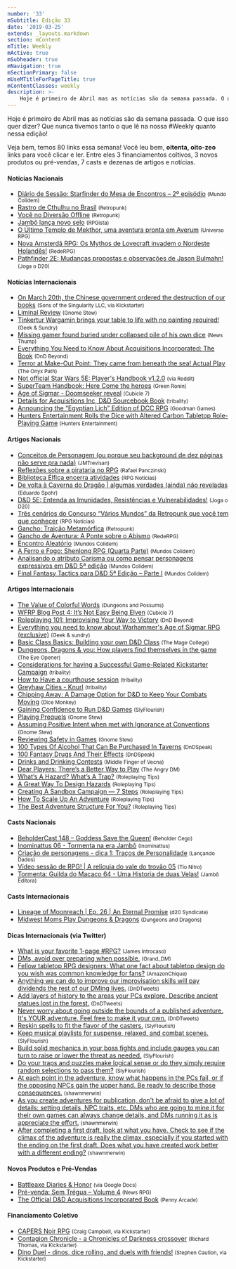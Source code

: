 ```yaml
---
number: '33'
mSubtitle: Edição 33
date: '2019-03-25'
extends: _layouts.markdown
section: mContent
mTitle: Weekly
mActive: true
mSubheader: true
mNavigation: true
mSectionPrimary: false
mUseMTitleForPageTitle: true
mContentClasses: weekly
description: >-
    Hoje é primeiro de Abril mas as notícias são da semana passada. O que isso quer dizer? Que nunca tivemos tanto o que lê na nossa #Weekly quanto nessa edição!
---
```

Hoje é primeiro de Abril mas as notícias são da semana passada. O que isso quer dizer? Que nunca tivemos tanto o que lê na nossa #Weekly quanto nessa edição!

Veja bem, temos 80 links essa semana! Você leu bem, <strong>oitenta, oito-zeo</strong> links para você clicar e ler. Entre eles 3 financiamentos coltivos, 3 novos produtos ou pré-vendas, 7 casts e dezenas de artigos e notícias.

#### Notícias Nacionais

- [Diário de Sessão: Starfinder do Mesa de Encontros – 2º episódio] <small>(Mundo Colidem)</small>
- [Rastro de Cthulhu no Brasil] <small>(Retropunk)</small>
- [Você no Diversão Offline] <small>(Retropunk)</small>
- [Jambô lança novo selo] <small>(RPGista)</small>
- [O Último Templo de Mekthor, uma aventura pronta em Averum] <small>(Universo RPG)</small>
- [Nova Amsterdã RPG: Os Mythos de Lovecraft invadem o Nordeste Holandês!] <small>(RedeRPG)</small>
- [Pathfinder 2E: Mudanças propostas e observações de Jason Bulmahn!] <small>(Joga o D20)</small>

#### Notícias Internacionais

- [On March 20th, the Chinese government ordered the destruction of our books] <small>(Sons of the Singularity LLC, via Kickstarter)</small>
- [Liminal Review] <small>(Gnome Stew)</small>
- [Tinkertur Wargamin brings your table to life with no painting required!] <small>(Geek & Sundry)</small>
- [Missing gamer found buried under collapsed pile of his own dice] <small>(News Thump)</small>
- [Everything You Need to Know About Acquisitions Incorporated: The Book] <small>(DnD Beyond)</small>
- [Terror at Make-Out Point: They came from beneath the sea! Actual Play] <small>(The Onyx Path)</small>
- [Not official Star Wars 5E: Player's Handbook v1.2.0] <small>(via Reddit)</small>
- [SuperTeam Handbook: Here Come the heroes] <small>(Green Ronin)</small>
- [Age of Sigmar - Doomseeker reveal] <small>(Cubicle 7)</small>
- [Details for Acquisitions Inc, D&D Sourcebook Book] <small>(tribality)</small>
- [Announcing the “Egyptian Lich” Edition of DCC RPG] <small>(Goodman Games)</small>
- [Hunters Entertainment Rolls the Dice with Altered Carbon Tabletop Role-Playing Game] <small>(Hunters Entertainment)</small>

#### Artigos Nacionais

- [Conceitos de Personagem (ou porque seu background de dez páginas não serve pra nada)] <small>(JMTrevisan)</small>
- [Reflexões sobre a pirataria no RPG] <small>(Rafael Panczinski)</small>
- [Biblioteca Élfica encerra atividades] <small>(RPG Notícias)</small>
- [De volta à Caverna do Dragão | algumas verdades (ainda) não reveladas] <small>(Eduardo Spohr)</small>
- [D&D 5E: Entenda as Imunidades, Resistências e Vulnerabilidades!] <small>(Joga o D20)</small>
- [Três cenários do Concurso “Vários Mundos” da Retropunk que você tem que conhecer] <small>(RPG Notícias)</small>
- [Gancho: Traição Metamórfica] <small>(Retropunk)</small>
- [Gancho de Aventura: A Ponte sobre o Abismo] <small>(RedeRPG)</small>
- [Encontro Aleatório] <small>(Mundos Colidem)</small>
- [A Ferro e Fogo: Shenlong RPG (Quarta Parte)] <small>(Mundos Colidem)</small>
- [Analisando o atributo Carisma ou como pensar personagens expressivos em D&D 5ª edição] <small>(Mundos Colidem)</small>
- [Final Fantasy Tactics para D&D 5ª Edição – Parte I] <small>(Mundos Colidem)</small>

#### Artigos Internacionais

- [The Value of Colorful Words] <small>(Dungeons and Possums)</small>
- [WFRP Blog Post 4: It’s Not Easy Being Elven] <small>(Cubicle 7)</small>
- [Roleplaying 101: Improvising Your Way to Victory] <small>(DnD Beyond)</small>
- [Everything you need to know about Warhammer's Age of Sigmar RPG (exclusive)] <small>(Geek & sundry)</small>
- [Basic Class Basics: Building your own D&D Class] <small>(The Mage College)</small>
- [Dungeons, Dragons & you: How players find themselves in the game] <small>(The Eye Opener)</small>
- [Considerations for having a Successful Game-Related Kickstarter Campaign] <small>(tribality)</small>
- [How to Have a courthouse session] <small>(tribality)</small>
- [Greyhaw Cities - Knurl] <small>(tribality)</small>
- [Chipping Away: A Damage Option for D&D to Keep Your Combats Moving] <small>(Dice Monkey)</small>
- [Gaining Confidence to Run D&D Games] <small>(SlyFlourish)</small>
- [Playing Prequels] <small>(Gnome Stew)</small>
- [Assuming Positive Intent when met with Ignorance at Conventions] <small>(Gnome Stew)</small>
- [Reviewing Safety in Games] <small>(Gnome Stew)</small>
- [100 Types Of Alcohol That Can Be Purchased In Taverns] <small>(DnDSpeak)</small>
- [100 Fantasy Drugs And Their Effects] <small>(DnDSpeak)</small>
- [Drinks and Drinking Contests] <small>(Middle Finger of Vecna)</small>
- [Dear Players: There’s a Better Way to Play] <small>(The Angry DM)</small>
- [What’s A Hazard? What’s A Trap?] <small>(Roleplaying Tips)</small>
- [A Great Way To Design Hazards] <small>(Roleplaying Tips)</small>
- [Creating A Sandbox Campaign — 7 Steps] <small>(Roleplaying Tips)</small>
- [How To Scale Up An Adventure] <small>(Roleplaying Tips)</small>
- [The Best Adventure Structure For You?] <small>(Roleplaying Tips)</small>

#### Casts Nacionais

- [BeholderCast 148 – Goddess Save the Queen!] <small>(Beholder Cego)</small>
- [Inominattus 06 - Tormenta na era Jambô] <small>(Inominattus)</small>
- [Criação de personagens - dica 1: Traços de Personalidade] <small>(Lançando Dados)</small>
- [Vídeo sessão de RPG! | A relíquia do vale do trovão 05] <small>(Tio Nitro)</small>
- [Tormenta: Guilda do Macaco 64 - Uma Historia de duas Velas!] <small>(Jambô Editora)</small>

#### Casts Internacionais

- [Lineage of Moonreach | Ep. 26 | An Eternal Promise] <small>(d20 Syndicate)</small>
- [Midwest Moms Play Dungeons & Dragons] <small>(Dungeons and Dragons)</small>

#### Dicas Internacionais (via Twitter)

- [What is your favorite 1-page #RPG?] <small>(James Introcaso)</small>
- [DMs, avoid over preparing when possible.] <small>(Grand_DM)</small>
- [Fellow tabletop RPG designers: What one fact about tabletop design do you wish was common knowledge for fans?] <small>(AmazonChique)</small>
- [Anything we can do to improve our improvisation skills will pay dividends the rest of our DMing lives.] <small>(DnDTweets)</small>
- [Add layers of history to the areas your PCs explore. Describe ancient statues lost in the forest.] <small>(DnDTweets)</small>
- [Never worry about going outside the bounds of a published adventure. It's YOUR adventure. Feel free to make it your own.] <small>(DnDTweets)</small>
- [Reskin spells to fit the flavor of the casters.] <small>(SlyFlourish)</small>
- [Keep musical playlists for suspense, relaxed, and combat scenes.] <small>(SlyFlourish)</small>
- [Build solid mechanics in your boss fights and include gauges you can turn to raise or lower the threat as needed.] <small>(SlyFlourish)</small>
- [Do your traps and puzzles make logical sense or do they simply require random selections to pass them?] <small>(SlyFlourish)</small>
- [At each point in the adventure, know what happens in the PCs fail, or if the opposing NPCs gain the upper hand. Be ready to describe those consequences.] <small>(shawnmerwin)</small>
- [As you create adventures for publication, don't be afraid to give a lot of details: setting details, NPC traits, etc. DMs who are going to mine it for their own games can always change details, and DMs running it as is appreciate the effort.] <small>(shawnmerwin)</small>
- [After completing a first draft, look at what you have. Check to see if the climax of the adventure is really the climax, especially if you started with the ending on the first draft. Does what you have created work better with a different ending?] <small>(shawnmerwin)</small>

#### Novos Produtos e Pré-Vendas

- [Battleaxe Diaries & Honor] <small>(via Google Docs)</small>
- [Pré-venda: Sem Trégua – Volume 4] <small>(News RPG)</small>
- [The Official D&D Acquisitions Incorporated Book] <small>(Penny Arcade)</small>

#### Financiamento Coletivo

- [CAPERS Noir RPG] <small>(Craig Campbell, via Kickstarter)</small>
- [Contagion Chronicle - a Chronicles of Darkness crossover] <small>(Richard Thomas, via Kickstarter)</small>
- [Dino Duel - dinos, dice rolling, and duels with friends!] <small>(Stephen Caution, via Kickstarter)</small>

[Diário de Sessão: Starfinder do Mesa de Encontros – 2º episódio]: https://www.mundoscolidem.com.br/diario-de-sessao-starfinder-2/
[Rastro de Cthulhu no Brasil]: http://retropunk.net/editora/rastro-de-cthulhu-no-brasil/
[Você no Diversão Offline]: http://retropunk.net/editora/voce-no-diversao-offline/
[Jambô lança novo selo]: http://rpgista.com.br/2019/03/29/jambo-lanca-novo-selo/
[O Último Templo de Mekthor, uma aventura pronta em Averum]: https://universorpg.com/espada-e-magia/aventuras/o-ultimo-templo-de-mekthor-uma-aventura-pronta-em-averum/
[Nova Amsterdã RPG: Os Mythos de Lovecraft invadem o Nordeste Holandês!]: https://www.rederpg.com.br/2019/03/29/nova-amsterda-rpg-os-mythos-de-lovecraft-invadem-o-nordeste-holandes/
[Pathfinder 2E: Mudanças propostas e observações de Jason Bulmahn!]: https://jogaod20.blogspot.com/2019/03/mudancas-pathfinder2e.html
[On March 20th, the Chinese government ordered the destruction of our books]: https://www.kickstarter.com/projects/1918458549/the-sassoon-files/posts/2455655
[Liminal Review]: https://gnomestew.com/liminal-review/
[Tinkertur Wargamin brings your table to life with no painting required!]: https://geekandsundry.com/tinkerturf-wargaming-terrain-table-top-painting/
[Missing gamer found buried under collapsed pile of his own dice]: https://newsthump.com/2019/03/27/missing-gamer-found-buried-under-collapsed-pile-of-his-own-dice/
[Everything You Need to Know About Acquisitions Incorporated: The Book]: https://www.dndbeyond.com/posts/459-everything-you-need-to-know-about-acquisitions
[Terror at Make-Out Point: They came from beneath the sea! Actual Play]: http://theonyxpath.com/terror-at-make-out-point-they-came-from-beneath-the-sea-actual-play/
[Not official Star Wars 5E: Player's Handbook v1.2.0]: https://www.reddit.com/r/dndnext/comments/8zkfhk/star_wars_5e_players_handbook_v120/
[SuperTeam Handbook: Here Come the heroes]: https://greenronin.com/blog/2019/03/25/superteam-handbook-here-come-the-heroes/
[Age of Sigmar - Doomseeker reveal]: http://cubicle7.co.uk/age-of-sigmar-doomseeker-reveal/
[Details for Acquisitions Inc, D&D Sourcebook Book]: https://www.tribality.com/2019/03/28/details-for-acquisitions-inc-dd-sourcebook-book/
[Announcing the “Egyptian Lich” Edition of DCC RPG]: http://goodman-games.com/blog/2019/03/31/announcing-the-egyptian-lich-edition-of-dcc-rpg/
[Hunters Entertainment Rolls the Dice with Altered Carbon Tabletop Role-Playing Game]: https://www.huntersentertainment.com/single-post/2019/03/30/Hunters-Entertainment-Rolls-the-Dice-with-Altered-Carbon-Tabletop-Role-Playing-Game
[Conceitos de Personagem (ou porque seu background de dez páginas não serve pra nada)]: https://jmtrevisan.net/2019/03/25/conceitos-de-personagem-ou-porque-seu-background-de-dez-paginas-nao-serve-pra-nada/
[Reflexões sobre a pirataria no RPG]: https://medium.com/@panczinski/reflex%C3%B5es-sobre-a-pirataria-no-rpg-bc10b37afeb3
[Biblioteca Élfica encerra atividades]: https://medium.com/rpgnoticias/biblioteca-élfica-encerra-atividades-1193c743bfae
[De volta à Caverna do Dragão | algumas verdades (ainda) não reveladas]: https://medium.com/duduspohr/de-volta-%C3%A0-caverna-do-drag%C3%A3o-algumas-verdades-ainda-n%C3%A3o-reveladas-ee64ba5d38ec
[D&D 5E: Entenda as Imunidades, Resistências e Vulnerabilidades!]: https://jogaod20.blogspot.com/2019/03/5e-imunidade-resistencia-vulnerabilidade.html
[Três cenários do Concurso “Vários Mundos” da Retropunk que você tem que conhecer]: https://medium.com/rpgnoticias/tr%C3%AAs-cen%C3%A1rios-do-concurso-v%C3%A1rios-mundos-da-retropunk-que-voc%C3%AA-tem-que-conhecer-5a2e11041358
[Gancho: Traição Metamórfica]: http://retropunk.net/editora/gancho-traicao-metamorfica/
[Gancho de Aventura: A Ponte sobre o Abismo]: https://www.rederpg.com.br/2019/03/26/gancho-de-aventura-a-ponte-sobre-o-abismo/
[Encontro Aleatório]: https://www.mundoscolidem.com.br/encontro-aleatorio/
[A Ferro e Fogo: Shenlong RPG (Quarta Parte)]: https://www.mundoscolidem.com.br/shenlong-rpg-habilidades/
[Analisando o atributo Carisma ou como pensar personagens expressivos em D&D 5ª edição]: https://www.mundoscolidem.com.br/analisando-carisma/
[Final Fantasy Tactics para D&D 5ª Edição – Parte I]: https://www.mundoscolidem.com.br/final-fantasy-tactics-dd-5ed-parte-i/
[The Value of Colorful Words]: https://dungeonspossums.blogspot.com/2019/03/the-value-of-colorful-words.html
[WFRP Blog Post 4: It’s Not Easy Being Elven]: http://cubicle7.co.uk/wfrp-blog-post-4-its-not-easy-being-elven/
[Roleplaying 101: Improvising Your Way to Victory]: https://www.dndbeyond.com/posts/458-roleplaying-101-improvising-your-way-to-victory
[Everything you need to know about Warhammer's Age of Sigmar RPG (exclusive)]: https://geekandsundry.com/everything-you-need-to-know-about-warhammers-age-of-sigmar-rpg-exclusive/
[Basic Class Basics: Building your own D&D Class]: https://themagecollege.com/2019/03/29/base-class-basics-building-your-own-dd-class/
[Dungeons, Dragons & you: How players find themselves in the game]: https://theeyeopener.com/2019/03/dungeons-dragons-you-how-players-find-themselves-in-the-game/
[Considerations for having a Successful Game-Related Kickstarter Campaign]: https://www.tribality.com/2019/03/25/considerations-for-having-a-successful-game-related-kickstarter-campaign/
[How to Have a courthouse session]: https://www.tribality.com/2019/03/26/how-to-have-a-courthouse-session/
[Greyhaw Cities - Knurl]: https://www.tribality.com/2019/03/27/greyhawk-cities-knurl/
[Chipping Away: A Damage Option for D&D to Keep Your Combats Moving]: http://www.dicemonkey.net/2019/03/26/chipping-away-a-damage-option-for-dd-to-keep-your-combats-moving/
[Gaining Confidence to Run D&D Games]: http://slyflourish.com/gaining_confidence_to_run_dnd.html
[Playing Prequels]: https://gnomestew.com/playing-prequels/
[Assuming Positive Intent when met with Ignorance at Conventions]: https://gnomestew.com/assuming-positive-intent-when-met-with-ignorance-at-conventions/
[Reviewing Safety in Games]: https://gnomestew.com/reviewing-safety-in-games/
[100 Types Of Alcohol That Can Be Purchased In Taverns]: http://dndspeak.com/2019/03/100-types-of-alcohol-that-can-be-purchased-in-taverns/
[100 Fantasy Drugs And Their Effects]: http://dndspeak.com/2019/03/100-fantasy-drugs-and-their-effects/
[Drinks and Drinking Contests]: https://mfov.magehandpress.com/2019/03/drinks-and-drinking-contests.html
[Dear Players: There’s a Better Way to Play]: https://theangrygm.com/dear-players-a-better-way/
[What’s A Hazard? What’s A Trap?]: https://www.roleplayingtips.com/campaigns/whats-a-hazard-whats-a-trap/
[A Great Way To Design Hazards]: https://www.roleplayingtips.com/campaigns/a-great-way-to-design-hazards/
[Creating A Sandbox Campaign — 7 Steps]: https://www.roleplayingtips.com/campaigns/creating-a-sandbox-campaign-7-steps/
[How To Scale Up An Adventure]: https://www.roleplayingtips.com/campaigns/how-to-scale-up-an-adventure/
[The Best Adventure Structure For You?]: https://www.roleplayingtips.com/campaigns/the-best-adventure-structure-for-you/
[BeholderCast 148 – Goddess Save the Queen!]: http://podcast.beholdercego.com/beholdercast-148-goddess-save-the-queen/
[Inominattus 06 - Tormenta na era Jambô]: https://www.youtube.com/watch?v=5m4_F5LvI-E
[Criação de personagens - dica 1: Traços de Personalidade]: https://anchor.fm/lancandoplay/episodes/Criao-de-personagens---dica-1-manias-e3if5o
[Vídeo sessão de RPG! | A relíquia do vale do trovão 05]: https://newtonrocha.wordpress.com/2019/03/26/video-sessao-de-rpg-a-reliquia-do-vale-do-trovao-05-jornada-para-ryanon-11-legiao-old-dragon-rpg-nitrosessions-12-rpg/
[Tormenta: Guilda do Macaco 64 - Uma Historia de duas Velas!]: https://www.youtube.com/watch?v=EPzlXG1Cz1Y
[Lineage of Moonreach | Ep. 26 | An Eternal Promise]: https://www.d20syndicate.com/listen/episode/d3d24a7b/lineage-of-moonreach-or-ep-26-or-an-eternal-promise
[Midwest Moms Play Dungeons & Dragons]: https://www.youtube.com/watch?v=LASZLTAp0wE
[What is your favorite 1-page #RPG?]: https://twitter.com/JamesIntrocaso/status/1110182494312284160
[DMs, avoid over preparing when possible.]: https://twitter.com/Grand_DM/status/1111266958698262528
[Fellow tabletop RPG designers: What one fact about tabletop design do you wish was common knowledge for fans?]: https://twitter.com/AmazonChique/status/1111647779502219265
[Anything we can do to improve our improvisation skills will pay dividends the rest of our DMing lives.]: https://twitter.com/DnDTweets/status/1110963194590310403
[Add layers of history to the areas your PCs explore. Describe ancient statues lost in the forest.]: https://twitter.com/DnDTweets/status/1112050358082256902
[Never worry about going outside the bounds of a published adventure. It's YOUR adventure. Feel free to make it your own.]: https://twitter.com/DnDTweets/status/1112412748015652866
[Reskin spells to fit the flavor of the casters.]: https://twitter.com/SlyFlourish/status/1110195298507341825
[Keep musical playlists for suspense, relaxed, and combat scenes.]: https://twitter.com/SlyFlourish/status/1110572595462721542
[Build solid mechanics in your boss fights and include gauges you can turn to raise or lower the threat as needed.]: https://twitter.com/SlyFlourish/status/1111297458116706305
[Do your traps and puzzles make logical sense or do they simply require random selections to pass them?]: https://twitter.com/SlyFlourish/status/1111674991156830209
[At each point in the adventure, know what happens in the PCs fail, or if the opposing NPCs gain the upper hand. Be ready to describe those consequences.]: https://twitter.com/shawnmerwin/status/1110953347656413187
[As you create adventures for publication, don't be afraid to give a lot of details: setting details, NPC traits, etc. DMs who are going to mine it for their own games can always change details, and DMs running it as is appreciate the effort.]: https://twitter.com/shawnmerwin/status/1110555855773155328
[After completing a first draft, look at what you have. Check to see if the climax of the adventure is really the climax, especially if you started with the ending on the first draft. Does what you have created work better with a different ending?]: https://twitter.com/shawnmerwin/status/1110229569292959747
[Battleaxe Diaries & Honor]: https://docs.google.com/document/d/1fXSOROQ3IYl6kpf5V7ZPWziaA1mLwkF4WWv4TER2tZU/edit
[Pré-venda: Sem Trégua – Volume 4]: https://newsrpg.wordpress.com/2019/03/30/pre-venda-sem-tregua-volume-4/
[The Official D&D Acquisitions Incorporated Book]: https://store.penny-arcade.com/products/the-official-d-d-acquisitions-incorporated-book
[CAPERS Noir RPG]: https://www.kickstarter.com/projects/1582756696/capers-noir-rpg
[Contagion Chronicle - a Chronicles of Darkness crossover]: https://www.kickstarter.com/projects/200664283/contagion-chronicle-a-chronicles-of-darkness-cross
[Dino Duel - dinos, dice rolling, and duels with friends!]: https://www.kickstarter.com/projects/caution/dino-duel-a-card-game-with-dice-dinos-and-extincti
